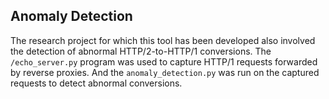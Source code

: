 ## Anomaly Detection

The research project for which this tool has been developed also involved the detection of abnormal HTTP/2-to-HTTP/1 conversions. The `/echo_server.py` program was used to capture HTTP/1 requests forwarded by reverse proxies. And the `anomaly_detection.py` was run on the captured requests to detect abnormal conversions.
